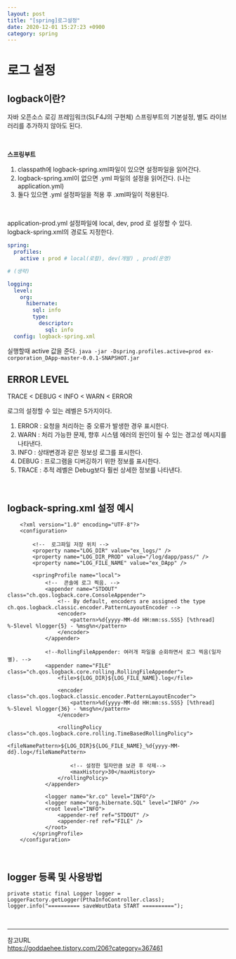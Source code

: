 ```yaml
---
layout: post
title: "[spring]로그설정"
date: 2020-12-01 15:27:23 +0900
category: spring
---
```


# 로그 설정

## logback이란?
자바 오픈소스 로깅 프레임워크(SLF4J의 구현체)
스프링부트의 기본설정, 별도 라이브러리를 추가하지 않아도 된다.

<br/>

**스프링부트**    
1) classpath에 logback-spring.xml파일이 있으면 설정파일을 읽어간다.  
2) logback-spring.xml이 없으면 .yml 파일의 설정을 읽어간다. (나는 application.yml)  
3) 둘다 있으면 .yml 설정파일을 적용 후 .xml파일이 적용된다.  

<br/>

application-prod.yml 설정파일에 local, dev, prod 로 설정할 수 있다.   
logback-spring.xml의 경로도 지정한다. 
```yml
spring:
  profiles:
    active : prod # local(로컬), dev(개발) , prod(운영)  

# (생략)

logging:
  level:
    org:
      hibernate:
        sql: info
        type:
          descriptor:
            sql: info
  config: logback-spring.xml
```
실행할때 active 값을 준다. 
`java -jar -Dspring.profiles.active=prod ex-corporation_DApp-master-0.0.1-SNAPSHOT.jar`    


## ERROR LEVEL
TRACE < DEBUG < INFO < WARN < ERROR   

로그의 설정할 수 있는 레벨은 5가지이다.
1) ERROR : 요청을 처리하는 중 오류가 발생한 경우 표시한다.
2) WARN  : 처리 가능한 문제, 향후 시스템 에러의 원인이 될 수 있는 경고성 메시지를 나타낸다.
3) INFO  : 상태변경과 같은 정보성 로그를 표시한다.
4) DEBUG : 프로그램을 디버깅하기 위한 정보를 표시한다. 
5) TRACE : 추적 레벨은 Debug보다 훨씬 상세한 정보를 나타낸다. 


<br/>

## logback-spring.xml 설정 예시     

```console
	<?xml version="1.0" encoding="UTF-8"?>
	<configuration>

		<!--  로그파일 저장 위치 -->
		<property name="LOG_DIR" value="ex_logs/" />  
		<property name="LOG_DIR_PROD" value="/log/dapp/pass/" />
		<property name="LOG_FILE_NAME" value="ex_DApp" />
		
		<springProfile name="local">
			<!--  콘솔에 로그 찍음. -->
			<appender name="STDOUT" class="ch.qos.logback.core.ConsoleAppender">
				<!-- By default, encoders are assigned the type ch.qos.logback.classic.encoder.PatternLayoutEncoder -->
				<encoder>
					<pattern>%d{yyyy-MM-dd HH:mm:ss.SSS} [%thread] %-5level %logger{5} - %msg%n</pattern>
				</encoder>
			</appender>
			
			<!--RollingFileAppender: 여러개 파일을 순회하면서 로그 찍음(일자별). -->
			<appender name="FILE" class="ch.qos.logback.core.rolling.RollingFileAppender">
				<file>${LOG_DIR}${LOG_FILE_NAME}.log</file>
				
				<encoder class="ch.qos.logback.classic.encoder.PatternLayoutEncoder">
					<pattern>%d{yyyy-MM-dd HH:mm:ss.SSS} [%thread] %-5level %logger{36} - %msg%n</pattern>
				</encoder>
				
				<rollingPolicy class="ch.qos.logback.core.rolling.TimeBasedRollingPolicy">
					<fileNamePattern>${LOG_DIR}${LOG_FILE_NAME}_%d{yyyy-MM-dd}.log</fileNamePattern>
					
					<!-- 설정한 일자만큼 보관 후 삭제-->
					<maxHistory>30</maxHistory>
				</rollingPolicy>
			</appender>	
			
			<logger name="kr.co" level="INFO"/>
			<logger name="org.hibernate.SQL" level="INFO" />>
			<root level="INFO">
				<appender-ref ref="STDOUT" />
				<appender-ref ref="FILE" />
			</root>
		</springProfile>
	</configuration>
```   

<br/>

## logger 등록 및 사용방법
`private static final Logger logger = LoggerFactory.getLogger(PthaInfoController.class);`     
`logger.info("========== saveWoutData START ==========");`  


<br/>

* * *
참고URL   
https://goddaehee.tistory.com/206?category=367461